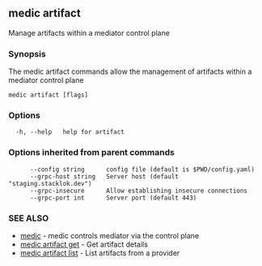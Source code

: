 ## medic artifact

Manage artifacts within a mediator control plane

### Synopsis

The medic artifact commands allow the management of artifacts within a mediator control plane

```
medic artifact [flags]
```

### Options

```
  -h, --help   help for artifact
```

### Options inherited from parent commands

```
      --config string      config file (default is $PWD/config.yaml)
      --grpc-host string   Server host (default "staging.stacklok.dev")
      --grpc-insecure      Allow establishing insecure connections
      --grpc-port int      Server port (default 443)
```

### SEE ALSO

* [medic](medic.md)	 - medic controls mediator via the control plane
* [medic artifact get](medic_artifact_get.md)	 - Get artifact details
* [medic artifact list](medic_artifact_list.md)	 - List artifacts from a provider

